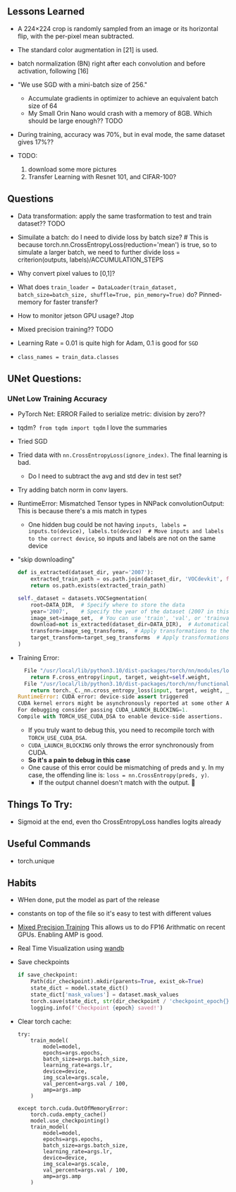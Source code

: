## Lessons Learned

- A 224×224 crop is randomly sampled from an image or its horizontal flip, with the per-pixel mean subtracted.

- The standard color augmentation in [21] is used.

- batch normalization (BN) right after each convolution and before activation, following [16]

- "We use SGD with a mini-batch size of 256."
	- Accumulate gradients in optimizer to achieve an equivalent batch size of 64
	- My Small Orin Nano would crash with a memory of 8GB. Which should be large enough?? TODO

- During training, accuracy was 70%, but in eval mode, the same dataset gives 17%??

- TODO:
    1. download some more pictures
    2. Transfer Learning with Resnet 101, and CIFAR-100?

## Questions

- Data transformation: apply the same trasformation to test and train dataset?? TODO

- Simuilate a batch: do I need to divide loss by batch size?
            # This is because torch.nn.CrossEntropyLoss(reduction='mean') is true, so to simulate a larger batch, we need to further divide
            loss = criterion(outputs, labels)/ACCUMULATION_STEPS


- Why convert pixel values to [0,1]?

- What does `train_loader = DataLoader(train_dataset, batch_size=batch_size, shuffle=True, pin_memory=True)` do? Pinned-memory for faster transfer?

- How to monitor jetson GPU usage? Jtop
- Mixed precision training?? TODO

- Learning Rate = 0.01 is quite high for Adam, 0.1 is good for `SGD`

- `class_names = train_data.classes`

## UNet Questions:

### UNet Low Training Accuracy

- PyTorch Net:  ERROR Failed to serialize metric: division by zero??


- tqdm?` from tqdm import tqdm` I love the summaries

- Tried SGD
- Tried data with `nn.CrossEntropyLoss(ignore_index)`. The final learning is bad. 
    - Do I need to subtract the avg and std dev in test set? 
- Try adding batch norm in conv layers.

- RuntimeError: Mismatched Tensor types in NNPack convolutionOutput: This is because there's a mis match in types
    - One hidden bug could be not having `inputs, labels = inputs.to(device), labels.to(device)  # Move inputs and labels to the correct device`, so inputs and labels are not on the same device
- "skip downloading"
    ```python
    def is_extracted(dataset_dir, year='2007'):
        extracted_train_path = os.path.join(dataset_dir, 'VOCdevkit', f'VOC{year}', 'ImageSets', 'Segmentation', 'train.txt')
        return os.path.exists(extracted_train_path)

    self._dataset = datasets.VOCSegmentation(
        root=DATA_DIR,  # Specify where to store the data
        year='2007',    # Specify the year of the dataset (2007 in this case)
        image_set=image_set,  # You can use 'train', 'val', or 'trainval'
        download=not is_extracted(dataset_dir=DATA_DIR),  # Automatically download if not available
        transform=image_seg_transforms,  # Apply transformations to the images
        target_transform=target_seg_transforms  # Apply transformations to the masks
    )
    ```
- Training Error:
    ```python
      File "/usr/local/lib/python3.10/dist-packages/torch/nn/modules/loss.py", line 1179, in forward
        return F.cross_entropy(input, target, weight=self.weight,
      File "/usr/local/lib/python3.10/dist-packages/torch/nn/functional.py", line 3059, in cross_entropy
        return torch._C._nn.cross_entropy_loss(input, target, weight, _Reduction.get_enum(reduction), ignore_index, label_smoothing)
    RuntimeError: CUDA error: device-side assert triggered
    CUDA kernel errors might be asynchronously reported at some other API call, so the stacktrace below might be incorrect.
    For debugging consider passing CUDA_LAUNCH_BLOCKING=1.
    Compile with TORCH_USE_CUDA_DSA to enable device-side assertions.
    ```
    - If you truly want to debug this, you need to recompile torch with `TORCH_USE_CUDA_DSA`. 
    - `CUDA_LAUNCH_BLOCKING` only throws the error synchronously from CUDA. 
    - **So it's a pain to debug in this case**
    - One cause of this error could be mismatching of preds and y. In my case, the offending line is: `loss = nn.CrossEntropy(preds, y)`. 
        - If the output channel doesn't match with the output.

## Things To Try:
- Sigmoid at the end, even tho CrossEntropyLoss handles logits already


## Useful Commands
- torch.unique


## Habits
- WHen done, put the model as part of the release
- constants on top of the file so it's easy to test with different values 

- [Mixed Precision Training](https://arxiv.org/abs/1710.03740) This allows us to do FP16 Arithmatic on recent GPUs. Enabling AMP is good.

- Real Time Visualization using [wandb](https://wandb.ai/site)
- Save checkpoints
    ```python
    if save_checkpoint:
        Path(dir_checkpoint).mkdir(parents=True, exist_ok=True)
        state_dict = model.state_dict()
        state_dict['mask_values'] = dataset.mask_values
        torch.save(state_dict, str(dir_checkpoint / 'checkpoint_epoch{}.pth'.format(epoch)))
        logging.info(f'Checkpoint {epoch} saved!')
    ```
- Clear torch cache:
    ```
    try:
        train_model(
            model=model,
            epochs=args.epochs,
            batch_size=args.batch_size,
            learning_rate=args.lr,
            device=device,
            img_scale=args.scale,
            val_percent=args.val / 100,
            amp=args.amp
        )

    except torch.cuda.OutOfMemoryError:
        torch.cuda.empty_cache()
        model.use_checkpointing()
        train_model(
            model=model,
            epochs=args.epochs,
            batch_size=args.batch_size,
            learning_rate=args.lr,
            device=device,
            img_scale=args.scale,
            val_percent=args.val / 100,
            amp=args.amp
        )
    ```


